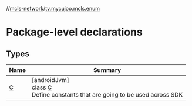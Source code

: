 //[mcls-network](../../index.md)/[tv.mycujoo.mcls.enum](index.md)

# Package-level declarations

## Types

| Name | Summary |
|---|---|
| [C](-c/index.md) | [androidJvm]<br>class [C](-c/index.md)<br>Define constants that are going to be used across SDK |
